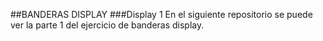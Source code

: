 ##BANDERAS DISPLAY
###Display 1
En el siguiente repositorio se puede ver la parte 1 del ejercicio de banderas display.

